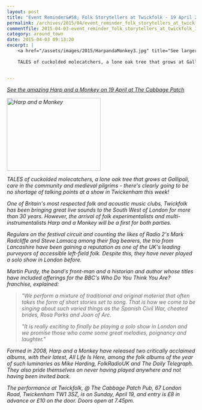 ```yaml
---
layout: post
title: "Event Reminder&#58; Folk Storytellers at Twickfolk - 19 April 2015"
permalink: /archives/2015/04/event_reminder_folk_storytellers_at_twickfolk_19_a.html
commentfile: 2015-04-03-event_reminder_folk_storytellers_at_twickfolk_19_a
category: around_town
date: 2015-04-03 09:13:20
excerpt: |
    <a href="/assets/images/2015/HarpandaMonkey3.jpg" title="See larger version of - Harp and a Monkey "><img src="/assets/images/2015/HarpandaMonkey3_thumb.jpg" width="150" height="116" alt="Harp and a Monkey " class="photo right" /></a>
    
    TALES of cuckolded molecatchers, a lone oak tree that grows at Gallipoli, care in the community and medieval pilgrims - there's clearly going to be no shortage of talking points at a show in Twickenham this week!
    

---
```


<em>[See the amazing Harp and a Monkey on 19 April at The Cabbage Patch](https://stmargarets.london/event/show/200705144933</em>)

<a href="/assets/images/2015/HarpandaMonkey3.jpg" title="See larger version of - Harp and a Monkey "><img src="/assets/images/2015/HarpandaMonkey3_thumb.jpg" width="250" height="194" alt="Harp and a Monkey " class="photo right" /></a>

TALES of cuckolded molecatchers, a lone oak tree that grows at Gallipoli, care in the community and medieval pilgrims - there's clearly going to be no shortage of talking points at a show in Twickenham this week!

One of Britain's most respected folk and acoustic music clubs, Twickfolk has been bringing great live sounds to the South West of London for more than 30 years. However, the arrival of folk experimentalists and multi-instrumentalists Harp and a Monkey will be a first for both parties.

Regulars on the festival circuit and counting the likes of Radio 2's Mark Radcliffe and Steve Lamacq among their flag bearers, the trio from Lancashire have been gaining a reputation as one of the UK's leading purveyors of accessible left-field folk. Despite this, they have never played a solo show in London before.

Martin Purdy, the band's front-man and a historian and author whose titles have included offerings for the BBC's Who Do You Think You Are? franchise, explained:

> "We perform a mixture of traditional and original material that often takes the form of short stories set to song. That is how we come to be singing about such varied things as the Spanish Civil War, cheated brides, Rosa Parks and Joan of Arc.
> 
>  "It is really exciting to finally be playing a solo show in London and we promise those who come some great melodies, poignancy and laughter."
> 
> 
 Formed in 2008, Harp and a Monkey have released two critically acclaimed albums, with their latest, All Life Is Here, among the folk albums of the year of such luminaries as Mike Harding, FolkRadioUK and The Daily Telegraph. They also pride themselves on never having played anywhere and not having been invited back.

The performance at Twickfolk, @ The Cabbage Patch Pub, 67 London Road, Twickenham TW1 3SZ, is on Sunday, April 19, and entry is £8 in advance or £10 on the door. Doors open at 7.45pm.
